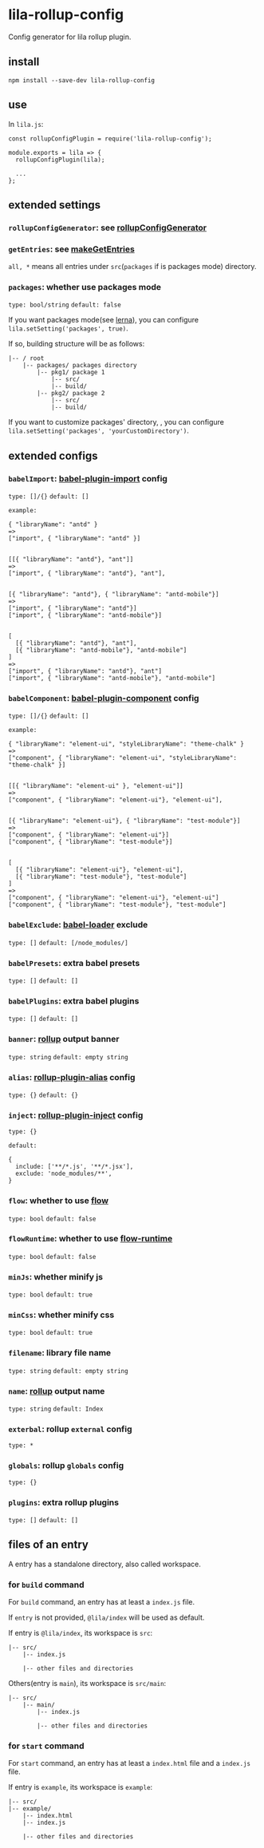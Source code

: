 # lila-rollup-config

Config generator for lila rollup plugin.

## install

```
npm install --save-dev lila-rollup-config
```

## use

In `lila.js`:

```
const rollupConfigPlugin = require('lila-rollup-config');

module.exports = lila => {
  rollupConfigPlugin(lila);

  ...
};
```

## extended settings

### `rollupConfigGenerator`: see [rollupConfigGenerator](./src/index.js#L8)

### `getEntries`: see [makeGetEntries](./src/settings.js#L8)

`all, *` means all entries under `src`(`packages` if is packages mode) directory.

### `packages`: whether use packages mode

`type: bool/string` `default: false`

If you want packages mode(see [lerna](https://github.com/lerna/lerna)), you can configure `lila.setSetting('packages', true)`.

If so, building structure will be as follows:

```
|-- / root
    |-- packages/ packages directory
        |-- pkg1/ package 1
            |-- src/
            |-- build/
        |-- pkg2/ package 2
            |-- src/
            |-- build/
```

If you want to customize packages' directory, , you can configure `lila.setSetting('packages', 'yourCustomDirectory')`.

## extended configs

### `babelImport`: [babel-plugin-import](https://github.com/ant-design/babel-plugin-import) config

`type: []/{}` `default: []`

`example:`

```
{ "libraryName": "antd" }
=>
["import", { "libraryName": "antd" }]


[[{ "libraryName": "antd"}, "ant"]]
=>
["import", { "libraryName": "antd"}, "ant"],


[{ "libraryName": "antd"}, { "libraryName": "antd-mobile"}]
=>
["import", { "libraryName": "antd"}]
["import", { "libraryName": "antd-mobile"}]


[
  [{ "libraryName": "antd"}, "ant"],
  [{ "libraryName": "antd-mobile"}, "antd-mobile"]
]
=>
["import", { "libraryName": "antd"}, "ant"]
["import", { "libraryName": "antd-mobile"}, "antd-mobile"]
```

### `babelComponent`: [babel-plugin-component](https://github.com/ElementUI/babel-plugin-component) config

`type: []/{}` `default: []`

`example:`

```
{ "libraryName": "element-ui", "styleLibraryName": "theme-chalk" }
=>
["component", { "libraryName": "element-ui", "styleLibraryName": "theme-chalk" }]


[[{ "libraryName": "element-ui" }, "element-ui"]]
=>
["component", { "libraryName": "element-ui"}, "element-ui"],


[{ "libraryName": "element-ui"}, { "libraryName": "test-module"}]
=>
["component", { "libraryName": "element-ui"}]
["component", { "libraryName": "test-module"}]


[
  [{ "libraryName": "element-ui"}, "element-ui"],
  [{ "libraryName": "test-module"}, "test-module"]
]
=>
["component", { "libraryName": "element-ui"}, "element-ui"]
["component", { "libraryName": "test-module"}, "test-module"]
```

### `babelExclude`: [babel-loader](https://github.com/babel/babel-loader) exclude

`type: []` `default: [/node_modules/]`

### `babelPresets`: extra babel presets

`type: []` `default: []`

### `babelPlugins`: extra babel plugins

`type: []` `default: []`

### `banner`: [rollup](https://rollupjs.org/guide/en) output banner

`type: string` `default: empty string`

### `alias`: [rollup-plugin-alias](https://github.com/rollup/rollup-plugin-alias) config

`type: {}` `default: {}`

### `inject`: [rollup-plugin-inject](https://github.com/rollup/rollup-plugin-inject) config

`type: {}`

`default:`

```
{
  include: ['**/*.js', '**/*.jsx'],
  exclude: 'node_modules/**',
}
```

### `flow`: whether to use [flow](https://github.com/facebook/flow)

`type: bool` `default: false`

### `flowRuntime`: whether to use [flow-runtime](https://github.com/codemix/flow-runtime/tree/master/packages/flow-runtime)

`type: bool` `default: false`

### `minJs`: whether minify js

`type: bool` `default: true`

### `minCss`: whether minify css

`type: bool` `default: true`

### `filename`: library file name

`type: string` `default: empty string`

### `name`: [rollup](https://rollupjs.org/guide/en) output name

`type: string` `default: Index`

### `exterbal`: rollup `external` config

`type: *`

### `globals`: rollup `globals` config

`type: {}`

### `plugins`: extra rollup plugins

`type: []` `default: []`

## files of an entry

A entry has a standalone directory, also called workspace.

### for `build` command

For `build` command, an entry has at least a `index.js` file.

If `entry` is not provided, `@lila/index` will be used as default.

If entry is `@lila/index`, its workspace is `src`:

```
|-- src/
    |-- index.js

    |-- other files and directories
```

Others(entry is `main`), its workspace is `src/main`:

```
|-- src/
    |-- main/
        |-- index.js

        |-- other files and directories
```

### for `start` command

For `start` command, an entry has at least a `index.html` file and a `index.js` file.

If entry is `example`, its workspace is `example`:

```
|-- src/
|-- example/
    |-- index.html
    |-- index.js

    |-- other files and directories
```

